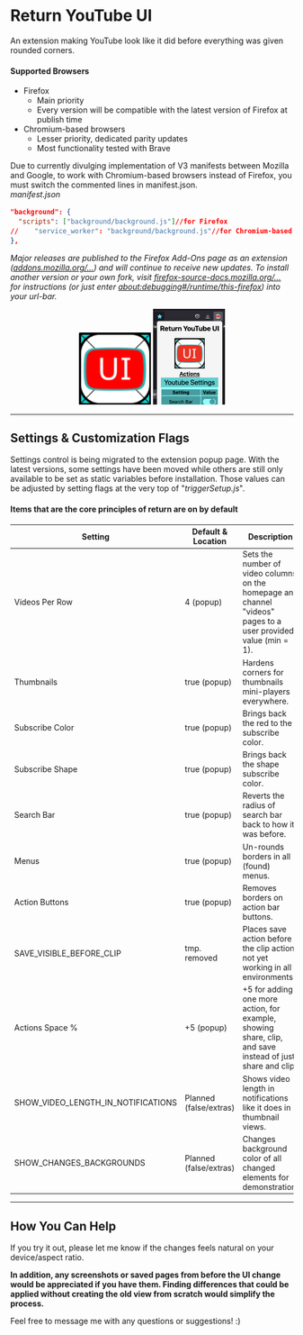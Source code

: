 # Return YouTube UI

An extension making YouTube look like it did before everything was given rounded corners.

#### Supported Browsers
* Firefox
  * Main priority
  * Every version will be compatible with the latest version of Firefox at publish time
* Chromium-based browsers
  * Lesser priority, dedicated parity updates
  * Most functionality tested with Brave

Due to currently divulging implementation of V3 manifests between Mozilla and Google, to work with Chromium-based browsers instead of Firefox, you must switch the commented lines in manifest.json.
<br>
_manifest.json_
````json
"background": {
  "scripts": ["background/background.js"]//for Firefox
//    "service_worker": "background/background.js"//for Chromium-based
},
 ````

_Major releases are published to the Firefox Add-Ons page as an extension ([addons.mozilla.org/...](https://addons.mozilla.org/en-US/firefox/addon/return-youtube-ui/)) and will continue to receive new updates. To install another version or your own fork, visit [firefox-source-docs.mozilla.org/...](https://firefox-source-docs.mozilla.org/devtools-user/about_colon_debugging/index.html) for instructions (or just enter [about:debugging#/runtime/this-firefox](https://addons.mozilla.org/en-US/firefox/addon/return-youtube-ui/)) into your url-bar._

<div style="text-align: center;">
    <img src="./icons/ReturnYouTubeUIIconV2R2_512.png" alt="[Return YouTube UI Logo]" width="128" height="auto" />
    <img src="./Screenshots/PopupPageFullSettings_latestTOP.png" alt="[Recent settings screenshot]" width="128" height="auto" />
</div>

---

## Settings & Customization Flags

Settings control is being migrated to the extension popup page. With the latest versions, some settings have been moved while others are still only available to be set as static variables before installation. Those values can be adjusted by setting flags at the very top of "_triggerSetup.js_".

#### Items that are the core principles of return are on by default
| Setting                            | Default & Location     | Description                                                                                                                     |
|------------------------------------|------------------------|---------------------------------------------------------------------------------------------------------------------------------|
| Videos Per Row                     | 4 (popup)              | Sets the number of video columns on the homepage and channel "videos" pages to a user provided value (min = 1).                 |
| Thumbnails                         | true (popup)           | Hardens corners for thumbnails mini-players everywhere.                                                                         |
| Subscribe Color                    | true (popup)           | Brings back the red to the subscribe color.                                                                                     |
| Subscribe Shape                    | true (popup)           | Brings back the shape subscribe color.                                                                                          |
| Search Bar                         | true (popup)           | Reverts the radius of search bar back to how it was before.                                                                     |
| Menus                              | true (popup)           | Un-rounds borders in all (found) menus.                                                                                         |
| Action Buttons                     | true (popup)           | Removes borders on action bar buttons.                                                                                          |
| SAVE_VISIBLE_BEFORE_CLIP           | tmp. removed           | Places save action before the clip action, not yet working in all environments.                                                 |
| Actions Space %                    | +5 (popup)             | +5 for adding one more action, for example, showing share, clip, and save instead of just share and clip.                       |
| SHOW_VIDEO_LENGTH_IN_NOTIFICATIONS | Planned (false/extras) | Shows video length in notifications like it does in thumbnail views.                                                            |
| SHOW_CHANGES_BACKGROUNDS           | Planned (false/extras) | Changes background color of all changed elements for demonstration.                                                             |

<hr/>

## How You Can Help

If you try it out, please let me know if the changes feels natural on your device/aspect ratio.

**In addition, any screenshots or saved pages from before the UI change would be appreciated if you have them. Finding differences that could be applied without creating the old view from scratch would simplify the process.**

Feel free to message me with any questions or suggestions! :)
